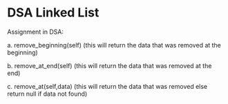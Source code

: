 # DSA Linked List
Assignment in DSA:

a. remove_beginning(self)
(this will return the data that was removed at the beginning)

b. remove_at_end(self)
(this will return the data that was removed at the end)

c. remove_at(self,data)
(this will return the data that was removed else return null if data not found)
